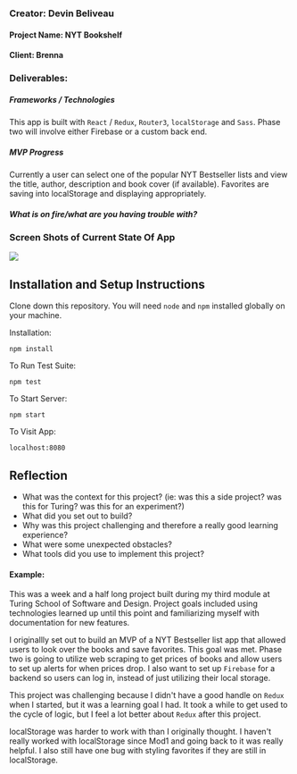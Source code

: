 ### Creator: Devin Beliveau

#### Project Name: NYT Bookshelf

#### Client: Brenna

### Deliverables:  

##### Frameworks / Technologies

This app is built with `React` / `Redux`, `Router3`, `localStorage` and `Sass`. Phase two will involve either Firebase or a custom back end.

##### MVP Progress

Currently a user can select one of the popular NYT Bestseller lists and view the title, author, description and book cover (if available). Favorites are saving into localStorage and displaying appropriately.

##### What is on fire/what are you having trouble with?

### Screen Shots of Current State Of App  
![](http://i.imgur.com/ikY0RFh.png)

## Installation and Setup Instructions

Clone down this repository. You will need `node` and `npm` installed globally on your machine.  

Installation:

`npm install`  

To Run Test Suite:  

`npm test`  

To Start Server:

`npm start`  

To Visit App:

`localhost:8080`  

## Reflection

  - What was the context for this project? (ie: was this a side project? was this for Turing? was this for an experiment?)
  - What did you set out to build?
  - Why was this project challenging and therefore a really good learning experience?
  - What were some unexpected obstacles?
  - What tools did you use to implement this project?

#### Example:  

This was a week and a half long project built during my third module at Turing School of Software and Design. Project goals included using technologies learned up until this point and familiarizing myself with documentation for new features.  

I originallly set out to build an MVP of a NYT Bestseller list app that allowed users to look over the books and save favorites. This goal was met. Phase two is going to utilize web scraping to get prices of books and allow users to set up alerts for when prices drop. I also want to set up `Firebase` for a backend so users can log in, instead of just utilizing their local storage. 

This project was challenging because I didn't have a good handle on `Redux` when I started, but it was a learning goal I had. It took a while to get used to the cycle of logic, but I feel a lot better about `Redux` after this project. 

localStorage was harder to work with than I originally thought. I haven't really worked with localStorage since Mod1 and going back to it was really helpful. I also still have one bug with styling favorites if they are still in localStorage.
